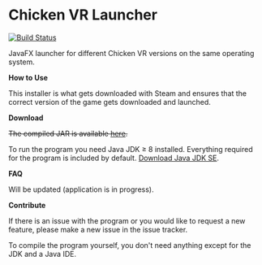 # Chicken VR Launcher

[![Build Status](https://travis-ci.org/LBStudios/ChickenVR-launcher.svg?branch=master)](https://travis-ci.org/LBStudios/ChickenVR-launcher)

JavaFX launcher for different Chicken VR versions on the same operating system.

**How to Use**

This installer is what gets downloaded with Steam and ensures that the correct version of the game gets downloaded and launched.

**Download**

~~The compiled JAR is available [here](https://github.com/LB-Studios/tree/master/builds/color_matcher.jar).~~

To run the program you need Java JDK ≥ 8 installed. Everything required for the program is included by default. [Download Java JDK SE](http://www.oracle.com/technetwork/java/javase/downloads/index.html).

**FAQ**

Will be updated (application is in progress).

**Contribute**

If there is an issue with the program or you would like to request a new feature, please make a new issue in the issue tracker.

To compile the program yourself, you don't need anything except for the JDK and a Java IDE.
